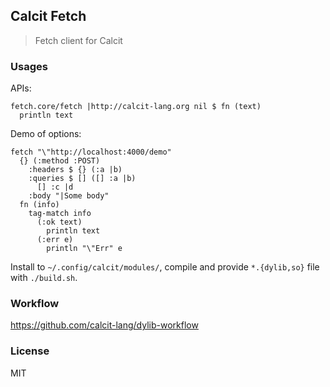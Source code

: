 ## Calcit Fetch

> Fetch client for Calcit

### Usages

APIs:

```cirru
fetch.core/fetch |http://calcit-lang.org nil $ fn (text)
  println text
```

Demo of options:

```cirru
fetch "\"http://localhost:4000/demo"
  {} (:method :POST)
    :headers $ {} (:a |b)
    :queries $ [] ([] :a |b)
      [] :c |d
    :body "|Some body"
  fn (info)
    tag-match info
      (:ok text)
        println text
      (:err e)
        println "\"Err" e
```

Install to `~/.config/calcit/modules/`, compile and provide `*.{dylib,so}` file with `./build.sh`.

### Workflow

https://github.com/calcit-lang/dylib-workflow

### License

MIT
